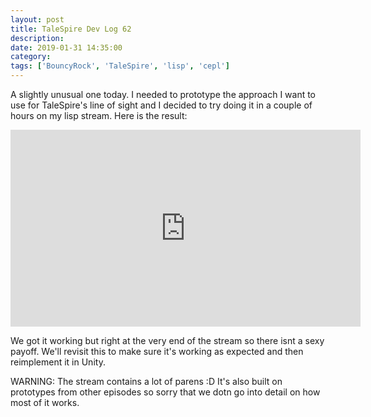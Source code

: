 ```yaml
---
layout: post
title: TaleSpire Dev Log 62
description:
date: 2019-01-31 14:35:00
category:
tags: ['BouncyRock', 'TaleSpire', 'lisp', 'cepl']
---
```


A slightly unusual one today. I needed to prototype the approach I want to use for TaleSpire's line of sight and I decided to try doing it in a couple of hours on my lisp stream. Here is the result:

<iframe width="560" height="315" src="https://www.youtube.com/embed/f6QtA_tiKm8" frameborder="0" allowfullscreen></iframe>

We got it working but right at the very end of the stream so there isnt a sexy payoff. We'll revisit this to make sure it's working as expected and then reimplement it in Unity.

WARNING: The stream contains a lot of parens :D It's also built on prototypes from other episodes so sorry that we dotn go into detail on how most of it works.
